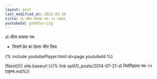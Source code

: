 ```yaml
---
layout: post
last_modified_at: 2021-03-29
title: ॐ जीता कमाया नमः ११ टाइम्स
youtubeId: gsK6Tnx-LIg
---
```

 
 
 ॐ जीता कमाया नमः  
 
 -  जिसने प्रेम का देवता जीत लिया 
 
  
 
  
 
 
 
 
 
 


{% include youtubePlayer.html id=page.youtubeId %}
 
[Next]({{ site.baseurl }}{% link  split1/_posts/2014-07-21-ॐ जितेन्द्रियाय नमः ११ टाइम्स.md%})
 
